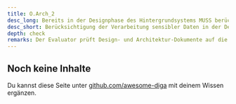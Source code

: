 ```yaml
---
title: O.Arch_2
desc_long: Bereits in der Designphase des Hintergrundsystems MUSS berücksichtigt werden, dass das Hintergrundsystem der Anwendung in der Produktivphase sensible Daten verarbeiten wird. Die Architektur des Hintergrundsystems MUSS dafür die sichere Erhebung, Verarbeitung, Speicherung und Löschung der sensiblen Daten in einem Datenlebenszyklus gewährleisten.
desc_short: Berücksichtigung der Verarbeitung sensibler Daten in der Design-Phase.
depth: check
remarks: Der Evaluator prüft Design- und Architektur-Dokumente auf die Berücksichtigung der Verarbeitung sensibler Daten inkl. des Datenlebenszyklus.
---
```


## Noch keine Inhalte

Du kannst diese Seite unter [github.com/awesome-diga](https://github.com/awesome-diga/tr-faq) mit deinem Wissen ergänzen.
